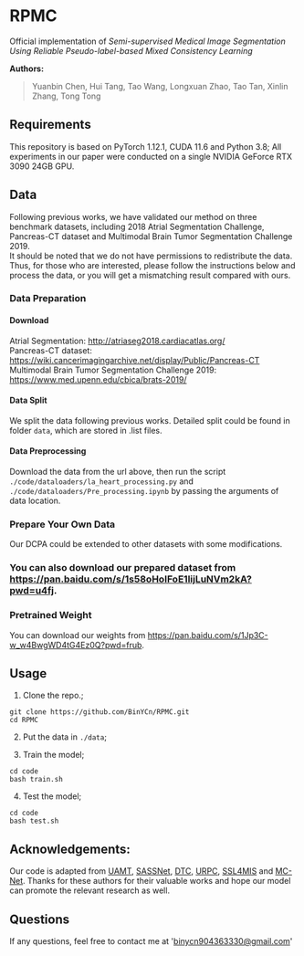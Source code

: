 # RPMC

Official implementation of *Semi-supervised Medical Image Segmentation Using Reliable Pseudo-label-based Mixed Consistency Learning*  

**Authors:**  

> Yuanbin Chen, Hui Tang, Tao Wang, Longxuan Zhao, Tao Tan, Xinlin Zhang, Tong Tong


## Requirements
This repository is based on PyTorch 1.12.1, CUDA 11.6 and Python 3.8; All experiments in our paper were conducted on a single NVIDIA GeForce RTX 3090 24GB GPU.

## Data 

Following previous works, we have validated our method on three benchmark datasets, including 2018 Atrial Segmentation Challenge, Pancreas-CT dataset and Multimodal Brain Tumor Segmentation Challenge 2019.  
It should be noted that we do not have permissions to redistribute the data. Thus, for those who are interested, please follow the instructions below and process the data, or you will get a mismatching result compared with ours.

### Data Preparation

#### Download

Atrial Segmentation: http://atriaseg2018.cardiacatlas.org/  
Pancreas-CT dataset: https://wiki.cancerimagingarchive.net/display/Public/Pancreas-CT  
Multimodal Brain Tumor Segmentation Challenge 2019: https://www.med.upenn.edu/cbica/brats-2019/

#### Data Split

We split the data following previous works. Detailed split could be found in folder `data`, which are stored in .list files.

#### Data Preprocessing

Download the data from the url above, then run the script `./code/dataloaders/la_heart_processing.py` and `./code/dataloaders/Pre_processing.ipynb` by passing the arguments of data location.

### Prepare Your Own Data

Our DCPA could be extended to other datasets with some modifications.  

### You can also download our prepared dataset from https://pan.baidu.com/s/1s58oHoIFoE1lijLuNVm2kA?pwd=u4fj.

### Pretrained Weight
You can download our weights from https://pan.baidu.com/s/1Jp3C-w_w4BwgWD4tG4Ez0Q?pwd=frub.

## Usage
1. Clone the repo.;
```
git clone https://github.com/BinYCn/RPMC.git
cd RPMC
```
2. Put the data in `./data`;

3. Train the model;
```
cd code
bash train.sh
```
4. Test the model;
```
cd code
bash test.sh
```

## Acknowledgements:
Our code is adapted from [UAMT](https://github.com/yulequan/UA-MT), [SASSNet](https://github.com/kleinzcy/SASSnet), [DTC](https://github.com/HiLab-git/DTC), [URPC](https://github.com/HiLab-git/SSL4MIS), [SSL4MIS](https://github.com/HiLab-git/SSL4MIS) and [MC-Net](https://github.com/ycwu1997/MC-Net.git). Thanks for these authors for their valuable works and hope our model can promote the relevant research as well.

## Questions
If any questions, feel free to contact me at 'binycn904363330@gmail.com'

